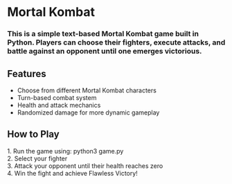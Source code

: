 <h1>Mortal Kombat</h>

<h3>This is a simple text-based Mortal Kombat game built in Python. Players can choose their fighters, execute attacks, and battle against an opponent until one emerges victorious.</h3>

<h2>Features</h2>
<ul>
  <li>Choose from different Mortal Kombat characters</li>
  <li>Turn-based combat system</li>
  <li>Health and attack mechanics</li>
  <li>Randomized damage for more dynamic gameplay</li>
</ul>

<h2>How to Play</h2>
<p>
  1. Run the game using: python3 game.py<br>
  2. Select your fighter <br>
  3. Attack your opponent until their health reaches zero <br>
  4. Win the fight and achieve Flawless Victory!
</p>
